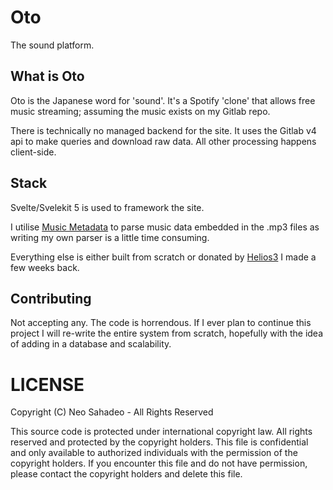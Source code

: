 # Oto

The sound platform.

## What is Oto

Oto is the Japanese word for 'sound'. It's a Spotify 'clone'
that allows free music streaming; assuming the music exists on
my Gitlab repo.

There is technically no managed backend for the site. It uses
the Gitlab v4 api to make queries and download raw data.
All other processing happens client-side.

## Stack

Svelte/Svelekit 5 is used to framework the site.

I utilise [Music Metadata](https://github.com/borewit/music-metadata) to
parse music data embedded in the .mp3 files as writing my own
parser is a little time consuming.

Everything else is either built from scratch or donated by [Helios3](https://github.com/NeoSahadeo/Helios3Demo)
I made a few weeks back.

## Contributing

Not accepting any. The code is horrendous. If I ever plan to continue this project
I will re-write the entire system from scratch, hopefully with the
idea of adding in a database and scalability.

# LICENSE

Copyright (C) Neo Sahadeo - All Rights Reserved

This source code is protected under international copyright law. All rights
reserved and protected by the copyright holders.
This file is confidential and only available to authorized individuals with the
permission of the copyright holders.  If you encounter this file and do not have
permission, please contact the copyright holders and delete this file.
